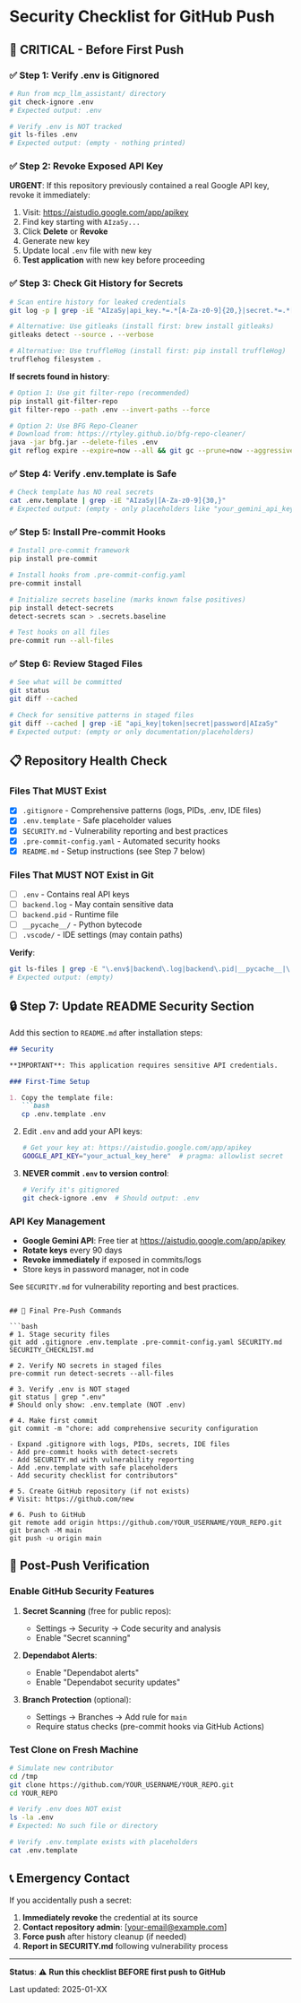 # Security Checklist for GitHub Push

## 🚨 CRITICAL - Before First Push

### ✅ Step 1: Verify .env is Gitignored

```bash
# Run from mcp_llm_assistant/ directory
git check-ignore .env
# Expected output: .env

# Verify .env is NOT tracked
git ls-files .env
# Expected output: (empty - nothing printed)
```

### ✅ Step 2: Revoke Exposed API Key

**URGENT**: If this repository previously contained a real Google API key, revoke it immediately:

1. Visit: https://aistudio.google.com/app/apikey
2. Find key starting with `AIzaSy...`
3. Click **Delete** or **Revoke**
4. Generate new key
5. Update local `.env` file with new key
6. **Test application** with new key before proceeding

### ✅ Step 3: Check Git History for Secrets

```bash
# Scan entire history for leaked credentials
git log -p | grep -iE "AIzaSy|api_key.*=.*[A-Za-z0-9]{20,}|secret.*=.*[A-Za-z0-9]{20,}|token.*=.*[A-Za-z0-9]{20,}"

# Alternative: Use gitleaks (install first: brew install gitleaks)
gitleaks detect --source . --verbose

# Alternative: Use truffleHog (install first: pip install truffleHog)
trufflehog filesystem .
```

**If secrets found in history**:
```bash
# Option 1: Use git filter-repo (recommended)
pip install git-filter-repo
git filter-repo --path .env --invert-paths --force

# Option 2: Use BFG Repo-Cleaner
# Download from: https://rtyley.github.io/bfg-repo-cleaner/
java -jar bfg.jar --delete-files .env
git reflog expire --expire=now --all && git gc --prune=now --aggressive
```

### ✅ Step 4: Verify .env.template is Safe

```bash
# Check template has NO real secrets
cat .env.template | grep -iE "AIzaSy|[A-Za-z0-9]{30,}"
# Expected output: (empty - only placeholders like "your_gemini_api_key_here")
```

### ✅ Step 5: Install Pre-commit Hooks

```bash
# Install pre-commit framework
pip install pre-commit

# Install hooks from .pre-commit-config.yaml
pre-commit install

# Initialize secrets baseline (marks known false positives)
pip install detect-secrets
detect-secrets scan > .secrets.baseline

# Test hooks on all files
pre-commit run --all-files
```

### ✅ Step 6: Review Staged Files

```bash
# See what will be committed
git status
git diff --cached

# Check for sensitive patterns in staged files
git diff --cached | grep -iE "api_key|token|secret|password|AIzaSy"
# Expected output: (empty or only documentation/placeholders)
```

## 📋 Repository Health Check

### Files That MUST Exist

- [x] `.gitignore` - Comprehensive patterns (logs, PIDs, .env, IDE files)
- [x] `.env.template` - Safe placeholder values
- [x] `SECURITY.md` - Vulnerability reporting and best practices
- [x] `.pre-commit-config.yaml` - Automated security hooks
- [x] `README.md` - Setup instructions (see Step 7 below)

### Files That MUST NOT Exist in Git

- [ ] `.env` - Contains real API keys
- [ ] `backend.log` - May contain sensitive data
- [ ] `backend.pid` - Runtime file
- [ ] `__pycache__/` - Python bytecode
- [ ] `.vscode/` - IDE settings (may contain paths)

**Verify**:
```bash
git ls-files | grep -E "\.env$|backend\.log|backend\.pid|__pycache__|\.vscode"
# Expected output: (empty)
```

## 🔒 Step 7: Update README Security Section

Add this section to `README.md` after installation steps:

```markdown
## Security

**IMPORTANT**: This application requires sensitive API credentials.

### First-Time Setup

1. Copy the template file:
   ```bash
   cp .env.template .env
   ```

2. Edit `.env` and add your API keys:
   ```bash
   # Get your key at: https://aistudio.google.com/app/apikey
   GOOGLE_API_KEY="your_actual_key_here"  # pragma: allowlist secret
   ```

3. **NEVER commit `.env` to version control**:
   ```bash
   # Verify it's gitignored
   git check-ignore .env  # Should output: .env
   ```

### API Key Management

- **Google Gemini API**: Free tier at https://aistudio.google.com/app/apikey
- **Rotate keys** every 90 days
- **Revoke immediately** if exposed in commits/logs
- Store keys in password manager, not in code

See `SECURITY.md` for vulnerability reporting and best practices.
```

## 🚀 Final Pre-Push Commands

```bash
# 1. Stage security files
git add .gitignore .env.template .pre-commit-config.yaml SECURITY.md SECURITY_CHECKLIST.md

# 2. Verify NO secrets in staged files
pre-commit run detect-secrets --all-files

# 3. Verify .env is NOT staged
git status | grep ".env"
# Should only show: .env.template (NOT .env)

# 4. Make first commit
git commit -m "chore: add comprehensive security configuration

- Expand .gitignore with logs, PIDs, secrets, IDE files
- Add pre-commit hooks with detect-secrets
- Add SECURITY.md with vulnerability reporting
- Add .env.template with safe placeholders
- Add security checklist for contributors"

# 5. Create GitHub repository (if not exists)
# Visit: https://github.com/new

# 6. Push to GitHub
git remote add origin https://github.com/YOUR_USERNAME/YOUR_REPO.git
git branch -M main
git push -u origin main
```

## 🎯 Post-Push Verification

### Enable GitHub Security Features

1. **Secret Scanning** (free for public repos):
   - Settings → Security → Code security and analysis
   - Enable "Secret scanning"

2. **Dependabot Alerts**:
   - Enable "Dependabot alerts"
   - Enable "Dependabot security updates"

3. **Branch Protection** (optional):
   - Settings → Branches → Add rule for `main`
   - Require status checks (pre-commit hooks via GitHub Actions)

### Test Clone on Fresh Machine

```bash
# Simulate new contributor
cd /tmp
git clone https://github.com/YOUR_USERNAME/YOUR_REPO.git
cd YOUR_REPO

# Verify .env does NOT exist
ls -la .env
# Expected: No such file or directory

# Verify .env.template exists with placeholders
cat .env.template
```

## 📞 Emergency Contact

If you accidentally push a secret:

1. **Immediately revoke** the credential at its source
2. **Contact repository admin**: [your-email@example.com]
3. **Force push** after history cleanup (if needed)
4. **Report in SECURITY.md** following vulnerability process

---

**Status**: ⚠️ **Run this checklist BEFORE first push to GitHub**

Last updated: 2025-01-XX
